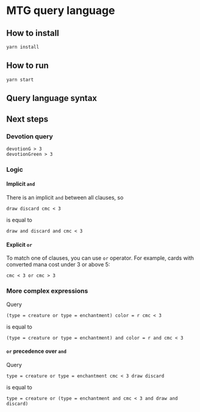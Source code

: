 # MTG query language

## How to install

```
yarn install
```

## How to run
```
yarn start
```

## Query language syntax

## Next steps

### Devotion query
```
devotionG > 3
devotionGreen > 3
```

### Logic

#### Implicit `and`

There is an implicit `and` between all clauses, so
```
draw discard cmc < 3
```
is equal to
```
draw and discard and cmc < 3
```

#### Explicit `or`
To match one of clauses, you can use `or` operator.
For example, cards with converted mana cost under 3 or above 5:
```
cmc < 3 or cmc > 3
```

### More complex expressions
Query
```
(type = creature or type = enchantment) color = r cmc < 3
```
is equal to
```
(type = creature or type = enchantment) and color = r and cmc < 3
```

#### `or` precedence over `and`
Query
```
type = creature or type = enchantment cmc < 3 draw discard
```
is equal to
```
type = creature or (type = enchantment and cmc < 3 and draw and discard)
```
